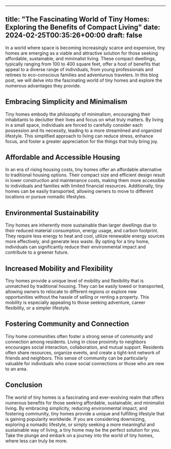 
---
title: "The Fascinating World of Tiny Homes: Exploring the Benefits of Compact Living"
date: 2024-02-25T00:35:26+00:00
draft: false
---

In a world where space is becoming increasingly scarce and expensive, tiny homes are emerging as a viable and attractive solution for those seeking affordable, sustainable, and minimalist living. These compact dwellings, typically ranging from 100 to 400 square feet, offer a host of benefits that appeal to a diverse range of individuals, from young professionals and retirees to eco-conscious families and adventurous travelers. In this blog post, we will delve into the fascinating world of tiny homes and explore the numerous advantages they provide.

## Embracing Simplicity and Minimalism

Tiny homes embody the philosophy of minimalism, encouraging their inhabitants to declutter their lives and focus on what truly matters. By living in a small space, individuals are forced to carefully consider each possession and its necessity, leading to a more streamlined and organized lifestyle. This simplified approach to living can reduce stress, enhance focus, and foster a greater appreciation for the things that truly bring joy.

## Affordable and Accessible Housing

In an era of rising housing costs, tiny homes offer an affordable alternative to traditional housing options. Their compact size and efficient design result in lower construction and maintenance costs, making them more accessible to individuals and families with limited financial resources. Additionally, tiny homes can be easily transported, allowing owners to move to different locations or pursue nomadic lifestyles.

## Environmental Sustainability

Tiny homes are inherently more sustainable than larger dwellings due to their reduced material consumption, energy usage, and carbon footprint. They require less energy to heat and cool, utilize renewable energy sources more effectively, and generate less waste. By opting for a tiny home, individuals can significantly reduce their environmental impact and contribute to a greener future.

## Increased Mobility and Flexibility

Tiny homes provide a unique level of mobility and flexibility that is unmatched by traditional housing. They can be easily towed or transported, allowing owners to relocate to different regions or explore new opportunities without the hassle of selling or renting a property. This mobility is especially appealing to those seeking adventure, career flexibility, or a simpler lifestyle.

## Fostering Community and Connection

Tiny home communities often foster a strong sense of community and connection among residents. Living in close proximity to neighbors encourages social interaction, collaboration, and mutual support. Residents often share resources, organize events, and create a tight-knit network of friends and neighbors. This sense of community can be particularly valuable for individuals who crave social connections or those who are new to an area.

## Conclusion

The world of tiny homes is a fascinating and ever-evolving realm that offers numerous benefits for those seeking affordable, sustainable, and minimalist living. By embracing simplicity, reducing environmental impact, and fostering community, tiny homes provide a unique and fulfilling lifestyle that is gaining popularity worldwide. If you are considering downsizing, exploring a nomadic lifestyle, or simply seeking a more meaningful and sustainable way of living, a tiny home may be the perfect solution for you. Take the plunge and embark on a journey into the world of tiny homes, where less can truly be more.